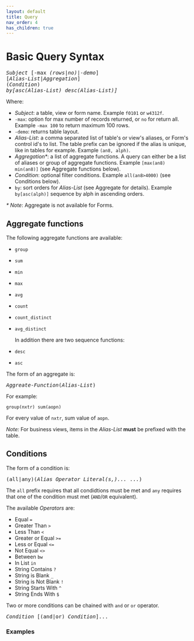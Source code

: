 ```yaml
---
layout: default
title: Query
nav_order: 4
has_children: true
---
```


<link href="assets/prism-dark.min.css" rel="stylesheet" />
<link href="assets/style.css" rel="stylesheet">
<script src="assets/prism-core.min.js"></script>
<script src="assets/prism-cql.js"></script>

# Basic Query Syntax

<pre>
<i>Subject</i> [-max <i>(rows|no)|-demo</i>]
[<i>Alias-List</i>|<i>Aggregation</i>]
(<i>Condition</i>)
<i>by[asc(Alias-List) desc(Alias-List)]</i>
</pre>

Where:

- _Subject_: a table, view or form name. Example `f0101` or `w4312f`.
- `-max`: option for max number of records returned, or `no` for return all. Example `-max 100` to return maximum 100 rows.
- `-demo`: returns table layout.
- _Alias-List_: a comma separated list of table's or view's aliases, or Form's control id's to list. The table prefix can be ignored if the alias is unique, like in tables for example. Example `(an8, alph)`.
- _Aggregation*_: a list of aggregate functions. A query can either be a list of aliases or group of aggregate functions. Example `[max(an8) min(an8)]` (see Aggregate functions below).
- _Condition_: optional filter conditions. Example `all(an8>4000)` (see Conditions below).
- `by`: sort orders for _Alias-List_ (see Aggregate for details). Example `by[asc(alph)]` sequence by alph in ascending orders.

_* Note_: Aggregate is not available for Forms.

## Aggregate functions

The following aggregate functions are available:

- `group`
- `sum`
- `min`
- `max`
- `avg`
- `count`
- `count_distinct`
- `avg_distinct`

  In addition there are two sequence functions:

- `desc`
- `asc`

The form of an aggregate is:

<pre>
<i>Aggreate-Function</i>(<i>Alias-List</i>)
</pre>

For example:

<div class="codeblock">
<pre><code class="language-cql">group(nxtr) sum(aopn)</code></pre>
</div>

For every value of `nxtr`, sum value of `aopn`.

_Note:_ For business views, items in the _Alias-List_ **must** be prefixed with the table.

## Conditions

The form of a condition is:

<pre>
(all|any)(<i>Alias</i> <i>Operator</i> <i>Literal(s,)...</i> ...)
</pre>

The `all` prefix requires that all condidtions must be met and `any` requires that one of the condition must met (`AND`/`OR` equivalent).

The available _Operators_ are:

- Equal `=`
- Greater Than `>`
- Less Than `<`
- Greater or Equal `>=`
- Less or Equal `<=`
- Not Equal `<>`
- Between `bw`
- In List `in`
- String Contains `?`
- String is Blank `_`
- String is Not Blank `!`
- String Starts With `^`
- String Ends With `$`

Two or more conditions can be chained with `and` or `or` operator.
<pre>
<i>Condition</i> [(and|or) <i>Condition</i>]...
</pre>

### Examples
